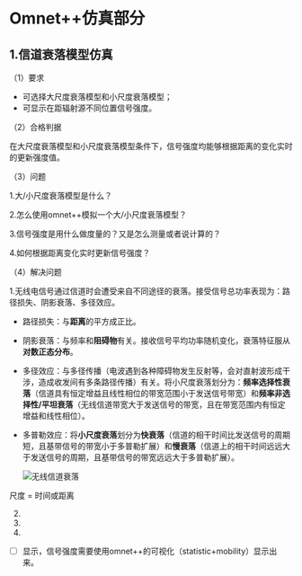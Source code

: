 # Omnet++仿真部分

## 1.信道衰落模型仿真

（1）要求

- 可选择大尺度衰落模型和小尺度衰落模型；
- 可显示在距辐射源不同位置信号强度。

（2）合格判据

在大尺度衰落模型和小尺度衰落模型条件下，信号强度均能够根据距离的变化实时的更新强度值。

（3）问题

1.大/小尺度衰落模型是什么？

2.怎么使用omnet++模拟一个大/小尺度衰落模型？

3.信号强度是用什么做度量的？又是怎么测量或者说计算的？

4.如何根据距离变化实时更新信号强度？

（4）解决问题

1.无线电信号通过信道时会遭受来自不同途径的衰落。接受信号总功率表现为：路径损失、阴影衰落、多径效应。

- 路径损失：与**距离**的平方成正比。

- 阴影衰落：与频率和**阻碍物**有关。接收信号平均功率随机变化，衰落特征服从**对数正态分布**。

- 多径效应：与多径传播（电波遇到各种障碍物发生反射等，会对直射波形成干涉，造成收发间有多条路径传播）有关。将小尺度衰落划分为：**频率选择性衰落**（信道具有恒定增益且线性相位的带宽范围小于发送信号带宽）和**频率非选择性/平坦衰落**（无线信道带宽大于发送信号的带宽，且在带宽范围内有恒定增益和线性相位）。

- 多普勒效应：将**小尺度衰落**划分为**快衰落**（信道的相干时间比发送信号的周期短，且基带信号的带宽小于多普勒扩展）和**慢衰落**（信道上的相干时间远远大于发送信号的周期，且基带信号的带宽远远大于多普勒扩展）。

  ![无线信道衰落](D:\组会\img\watermark,type_ZmFuZ3poZW5naGVpdGk,shadow_10,text_aHR0cHM6Ly9ibG9nLmNzZG4ubmV0L3BkbWVhbmluZw==,size_16,color_FFFFFF,t_70)

尺度 = 时间或距离

2.

3.

4.

- [ ] 显示，信号强度需要使用omnet++的可视化（statistic+mobility）显示出来。